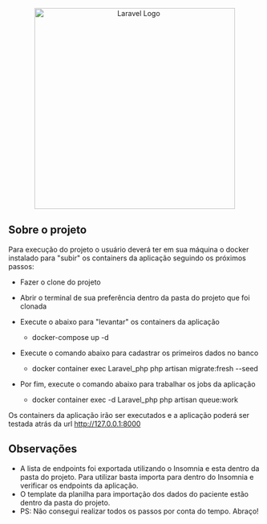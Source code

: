 <p align="center"><a href="https://laravel.com" target="_blank"><img src="https://raw.githubusercontent.com/laravel/art/master/logo-lockup/5%20SVG/2%20CMYK/1%20Full%20Color/laravel-logolockup-cmyk-red.svg" width="400" alt="Laravel Logo"></a></p>


## Sobre o projeto

Para execução do projeto o usuário deverá ter em sua máquina o docker instalado para "subir" os containers
da aplicação seguindo os próximos passos:

- Fazer o clone do projeto 
- Abrir o terminal de sua preferência dentro da pasta do projeto que foi clonada
- Execute o abaixo para "levantar" os containers da aplicação
  - docker-compose up -d
- Execute o comando abaixo para cadastrar os primeiros dados no banco
  - docker container exec Laravel_php php artisan migrate:fresh --seed
  
- Por fim, execute o comando abaixo para trabalhar os jobs da aplicação
  - docker container exec -d Laravel_php php artisan queue:work


Os containers da aplicação irão ser executados e a aplicação poderá ser testada atrás da url http://127.0.0.1:8000

## Observações

- A lista de endpoints foi exportada utilizando o Insomnia e esta dentro da pasta do projeto. Para utilizar basta importa para dentro do Insomnia e verificar os endpoints da aplicação.
- O template da planilha para importação dos dados do paciente estão dentro da pasta do projeto.
- PS: Não consegui realizar todos os passos por conta do tempo. Abraço!
